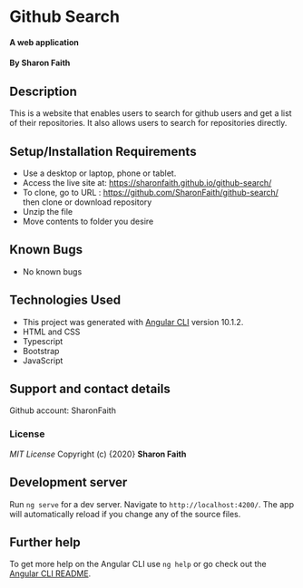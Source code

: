 # Github Search
#### A web application
#### By **Sharon Faith**
## Description
This is a website that enables users to search for github users and get a list of their repositories. It also allows users to search for repositories directly.


## Setup/Installation Requirements
* Use a desktop or laptop, phone or tablet.
* Access the live site at: https://sharonfaith.github.io/github-search/
* To clone, go to URL : https://github.com/SharonFaith/github-search/ then clone or download repository
* Unzip the file
* Move contents to folder you desire

## Known Bugs
- No known bugs

## Technologies Used
- This project was generated with [Angular CLI](https://github.com/angular/angular-cli) version 10.1.2.
- HTML and CSS
- Typescript
- Bootstrap
- JavaScript

## Support and contact details
Github account: SharonFaith

### License
*MIT License*
Copyright (c) {2020} **Sharon Faith**



## Development server

Run `ng serve` for a dev server. Navigate to `http://localhost:4200/`. The app will automatically reload if you change any of the source files.


## Further help

To get more help on the Angular CLI use `ng help` or go check out the [Angular CLI README](https://github.com/angular/angular-cli/blob/master/README.md).
